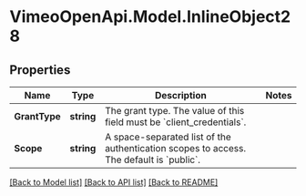 # VimeoOpenApi.Model.InlineObject28
## Properties

Name | Type | Description | Notes
------------ | ------------- | ------------- | -------------
**GrantType** | **string** | The grant type. The value of this field must be &#x60;client_credentials&#x60;. | 
**Scope** | **string** | A space-separated list of the authentication scopes to access. The default is &#x60;public&#x60;. | 

[[Back to Model list]](../README.md#documentation-for-models) [[Back to API list]](../README.md#documentation-for-api-endpoints) [[Back to README]](../README.md)

